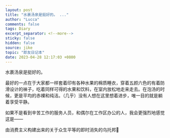```yaml
---
layout: post
title: "水裹汤泉是挺好的。 ..."
author: "Lucca"
comments: false
tags: Diary
excerpt_separator: <!--more-->
sticky: false
hidden: false
source: jike
topic: "即友日记本"
date: 2023-04-28 12:17:03 +0800
---
```


水裹汤泉是挺好的。

最好的一点在于大家都一样套着印有各种水果的棉质睡衣，穿着五颜六色的有着防滑设计的袜子，吃着同样可得的水果和饮料，在室内放松地走来走去。在泡汤的时候，更是平均的赤裸和纯洁。（几乎）没有人想在这里想着进步，唯一目的就是躺着享受平静。

如果不是看到辛苦工作的服务人员，和偶尔在工作区办公的人，我会更强烈地感觉这是——

由消费主义构建出来的关于众生平等的即时消失的乌托邦🐶

<!--more-->
